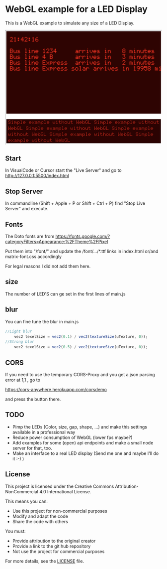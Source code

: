 # WebGL example for a LED Display

This is a WebGL example to simulate any size of a LED Display.

![top is WebGL, lower is just text](./docs/imgs/screenshot.png "Screenshot")


## Start

In VisualCode or Cursor start the "Live Server" and go to http://127.0.0.1:5500/index.html

## Stop Server

In commandline (Shift + Apple + P or Shift + Ctrl + P) find "Stop Live Server" and execute.

## Fonts 

The Doto fonts are from https://fonts.google.com/?categoryFilters=Appearance:%2FTheme%2FPixel

Put them into "/font/" and update the /font/.../*.ttf links in index.html or/and matrix-font.css accordingly

For legal reasons I did not add them here.

## size

The number of LED'S can ge set in the first lines of main.js



## blur

You can fine tune the blur in main.js

```js:main.js
//Light blur
    vec2 texelSize = vec2(0.1) / vec2(textureSize(uTexture, 0));
//Strong blur
    vec2 texelSize = vec2(0.5) / vec2(textureSize(uTexture, 0));
```

## CORS

If you need to use the temporary CORS-Proxy and you get a json parsing error at 1,1 , go to 

https://cors-anywhere.herokuapp.com/corsdemo

and press the button there.

## TODO

- Pimp the LEDs (Color, size, gap, shape, ...) and make this settings available in a professional way
- Reduce power consumption of WebGL (lower fps maybe?)
- Add examples for some (open) api endpoints and make a small node server for that, too.
- Make an interface to a real LED display (Send me one and maybe I'll do it :-) )

## License

This project is licensed under the Creative Commons Attribution-NonCommercial 4.0 International License.

This means you can:
- Use this project for non-commercial purposes
- Modify and adapt the code
- Share the code with others

You must:
- Provide attribution to the original creator 
- Provide a link to the git hub repository
- Not use the project for commercial purposes

For more details, see the [LICENSE](LICENSE) file.
